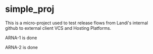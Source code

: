# simple_proj
This is a micro-project used to test release flows from Landi's internal github
to external client VCS and Hosting Platforms.

ARNA-1 is done

ARNA-2 is done
